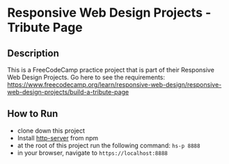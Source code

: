 # Responsive Web Design Projects - Tribute Page

## Description
This is a FreeCodeCamp practice project that is part of their Responsive Web Design Projects. Go here to see the requirements:
https://www.freecodecamp.org/learn/responsive-web-design/responsive-web-design-projects/build-a-tribute-page

## How to Run
* clone down this project 
* Install [http-server](https://www.npmjs.com/package/http-server) from npm
* at the root of this project run the following command: `hs-p 8888`
* in your browser, navigate to `https://localhost:8888`
